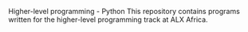 Higher-level programming - Python
This repository contains programs written for the higher-level programming track at ALX Africa.
